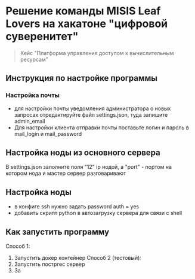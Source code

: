 # Решение команды MISIS Leaf Lovers на хакатоне "цифровой суверенитет"
> Кейс "Платформа управления доступом к вычислительным ресурсам"

## Инструкция по настройке программы
### Настройка почты
- для настройки почты уведомления администратора о новых запросах отредактируйте файл settings.json, туда запишите admin_email
- Для настройки клиента отправки почты поставьте логин и пароль в mail_login и mail_password

## Настройка ноды из основного сервера
В settings.json заполните поля "12" ip нодой, а "port" - портом на котором нода и мастер сервер разговаривают

## Настройка ноды
- в конфиге ssh нужно задать password auth = yes
- добавить скрипт python в автозагрузку сервера для связи с shell



## Как запустить программу
Способ 1:
1) Запустить докер контейнер
Способ 2 (тестовый):
1) Запустить постргес сервер
2) За

